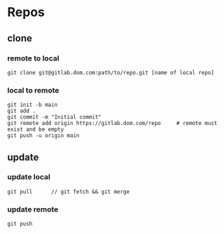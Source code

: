 
# Repos

## clone
### remote to local
	git clone git@gitlab.dom.com:path/to/repo.git [name of local repo]

### local to remote
	git init -b main
	git add .
	git commit -m "Initial commit"
	git remote add origin https://gitlab.dom.com/repo     # remote must exist and be empty
	git push -u origin main

## update
### update local
	git pull      // git fetch && git merge
	
### update remote
	git push
